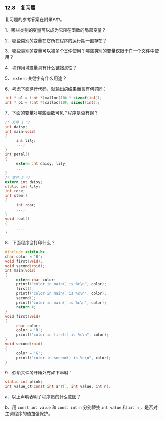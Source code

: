 ### 12.8　复习题

复习题的参考答案在附录A中。

1．哪些类别的变量可以成为它所在函数的局部变量？

2．哪些类别的变量在它所在程序的运行期一直存在？

3．哪些类别的变量可以被多个文件使用？哪些类别的变量仅限于在一个文件中使用？

4．块作用域变量具有什么链接属性？

5． `extern` 关键字有什么用途？

6．考虑下面两行代码，就输出的结果而言有何异同：

```c
int * p1 = (int *)malloc(100 * sizeof(int));
int * p1 = (int *)calloc(100, sizeof(int));
```

7．下面的变量对哪些函数可见？程序是否有误？

```c
/* 文件 1 */
int daisy;
int main(void)
{
     int lily;
     ...;
}
int petal()
{
     extern int daisy, lily;
     ...;
}
/* 文件 2 */
extern int daisy;
static int lily;
int rose;
int stem()
{
     int rose;
     ...;
}
void root()
{
     ...;
}
```

8．下面程序会打印什么？

```c
#include <stdio.h>
char color = 'B';
void first(void);
void second(void);
int main(void)
{
     extern char color;
     printf("color in main() is %c\n", color);
     first();
     printf("color in main() is %c\n", color);
     second();
     printf("color in main() is %c\n", color);
     return 0;
}
void first(void)
{
     char color;
     color = 'R';
     printf("color in first() is %c\n", color);
}
void second(void)
{
     color = 'G';
     printf("color in second() is %c\n", color);
}
```

9．假设文件的开始处有如下声明：

```c
static int plink;
int value_ct(const int arr[], int value, int n);
```

a．以上声明表明了程序员的什么意图？

b．用 `const int value` 和 `const int n` 分别替换 `int value` 和 `int n` ，是否对主调程序的值加强保护。

